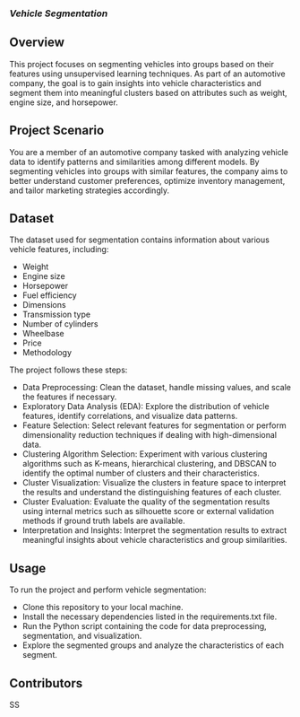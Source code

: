 ### *Vehicle Segmentation*
## Overview
This project focuses on segmenting vehicles into groups based on their features using unsupervised learning techniques. As part of an automotive company, the goal is to gain insights into vehicle characteristics and segment them into meaningful clusters based on attributes such as weight, engine size, and horsepower.

## Project Scenario
You are a member of an automotive company tasked with analyzing vehicle data to identify patterns and similarities among different models. By segmenting vehicles into groups with similar features, the company aims to better understand customer preferences, optimize inventory management, and tailor marketing strategies accordingly.

## Dataset
The dataset used for segmentation contains information about various vehicle features, including:

* Weight
* Engine size
* Horsepower
* Fuel efficiency
* Dimensions
* Transmission type
* Number of cylinders
* Wheelbase
* Price
* Methodology
  
The project follows these steps:

* Data Preprocessing: Clean the dataset, handle missing values, and scale the features if necessary.
* Exploratory Data Analysis (EDA): Explore the distribution of vehicle features, identify correlations, and visualize data patterns.
* Feature Selection: Select relevant features for segmentation or perform dimensionality reduction techniques if dealing with high-dimensional data.
* Clustering Algorithm Selection: Experiment with various clustering algorithms such as K-means, hierarchical clustering, and DBSCAN to identify the optimal number of clusters and their characteristics.
* Cluster Visualization: Visualize the clusters in feature space to interpret the results and understand the distinguishing features of each cluster.
* Cluster Evaluation: Evaluate the quality of the segmentation results using internal metrics such as silhouette score or external validation methods if ground truth labels are available.
* Interpretation and Insights: Interpret the segmentation results to extract meaningful insights about vehicle characteristics and group similarities.

## Usage
To run the project and perform vehicle segmentation:

* Clone this repository to your local machine.
* Install the necessary dependencies listed in the requirements.txt file.
* Run the Python script containing the code for data preprocessing, segmentation, and visualization.
* Explore the segmented groups and analyze the characteristics of each segment.

## Contributors
SS
